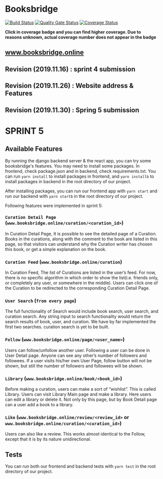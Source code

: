 # Booksbridge

[![Build Status](https://travis-ci.org/swsnu/swpp2019-team14.png?branch=master&kill_cache=1&service=github&style=flat-square)](https://travis-ci.org/swsnu/swpp2019-team14) 
[![Quality Gate Status](https://sonarcloud.io/api/project_badges/measure?project=swsnu_swpp2019-team14&metric=alert_status&kill_cache=1&service=github&style=flat-square)](https://sonarcloud.io/dashboard?id=swsnu_swpp2019-team14)
[![Coverage Status](https://coveralls.io/repos/github/swsnu/swpp2019-team14/badge.svg?branch=master)](https://coveralls.io/github/swsnu/swpp2019-team14?branch=master)

**Click in coverage badge and you can find higher coverage. Due to reasons unknown, actual coverage number does not appear in the badge** 


## www.booksbridge.online



## Revision (2019.11.16) : sprint 4 submission
## Revision (2019.11.26) : Website address & Features
## Revision (2019.11.30) : Spring 5 submission

# SPRINT 5

## Available Features

By running the django backend server & the react app, you can try some booksbridge's features. You may need to install some packages. In frontend, check package.json and in backend, check requirements.txt. You can run `yarn install` to install packages in frontend, and `yarn installb` to install packages in backend in the root directory of our project.

After installing packages, you can run our frontend app with `yarn start` and run our backend with `yarn startb` in the root directory of our project.

Following features were implemented in sprint 5:

### `Curation Detail Page` (`www.booksbridge.online/curation/<curation_id>`)

In Curation Detail Page, It is possible to see the detailed page of a Curation. Books in the curations, along with the comment to the book are listed in this page, so that visitors can understand why the Curation writer has chosen this book, or get a simple explanation on the book.

### `Curation Feed` (`www.booksbridge.online/curation`)

In Curation Feed, The list of Curations are listed in the user’s feed. For now, there is no specific algorithm in which order to show the list(i.e. friends only, or completely any user, or somewhere in the middle). Users can click one of the Curation to be redirected to the corresponding Curation Detail Page.

### `User Search` (`from every page`)

The full functionality of Search would include book search, user search, and curation search. Any string input to search functionality would return the search results of book, user, and curation. We have by far implemented the first two searches. curation search is yet to be built.

### `Follow` (`www.booksbridge.online/page/<user_name>`)

Users can follow/unfollow another user. Following a user can be done in User Detail page. Anyone can see any other’s number of followers and followees. If a user visits his/her own User Page, follow button will not be shown, but still the number of followers and followees will be shown.

### `Library` (`www.booksbridge.online/book/<book_id>`)

Before making a curation, users can make a sort of “wishlist”. This is called Library. Users can visit Library Main page and make a library. Here users can edit a library or delete it. Not only by this page, but by Book Detail page can a user add a book to a library. 

### `Like` (`www.booksbridge.online/review/<review_id>` or `www.booksbridge.online/curation/<curation_id>`)

Users can also like a review. This works almost identical to the Follow, except that it is by its nature unidirectional.



## Tests

You can run both our frontend and backend tests with `yarn test` in the root directory of our project.


